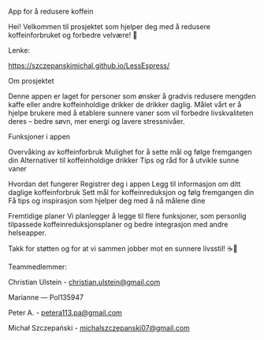 App for å redusere koffein

Hei! Velkommen til prosjektet som hjelper deg med å redusere koffeinforbruket og forbedre velvære! 🌱


Lenke:

https://szczepanskimichal.github.io/LessEspress/



Om prosjektet

Denne appen er laget for personer som ønsker å gradvis redusere mengden kaffe eller andre koffeinholdige drikker de drikker daglig. Målet vårt er å hjelpe brukere med å etablere sunnere vaner som vil forbedre livskvaliteten deres – bedre søvn, mer energi og lavere stressnivåer.

Funksjoner i appen

Overvåking av koffeinforbruk
Mulighet for å sette mål og følge fremgangen din
Alternativer til koffeinholdige drikker
Tips og råd for å utvikle sunne vaner

Hvordan det fungerer
Registrer deg i appen
Legg til informasjon om ditt daglige koffeinforbruk
Sett mål for koffeinreduksjon og følg fremgangen din
Få tips og inspirasjon som hjelper deg med å nå målene dine

Fremtidige planer
Vi planlegger å legge til flere funksjoner, som personlig tilpassede koffeinreduksjonsplaner og bedre integrasjon med andre helseapper.


Takk for støtten og for at vi sammen jobber mot en sunnere livsstil! ☕🚀


Teammedlemmer:


Christian Ulstein - christian.ulstein@gmail.com

Marianne — Pol135947

Peter A. - petera113.pa@gmail.com

Michał Szczepański - michalszczepanski07@gmail.com



